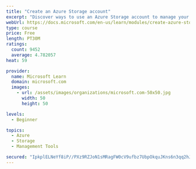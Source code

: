 ```yaml
---
title: "Create an Azure Storage account"
excerpt: "Discover ways to use an Azure Storage account to manage your data for billing, access, and storage location of your blobs, files, queues, and tables."
webUrl: https://docs.microsoft.com/en-us/learn/modules/create-azure-storage-account/
type: course
price: Free
length: PT30M
ratings:
  count: 9452
  average: 4.782057
heat: 59

provider:
  name: Microsoft Learn
  domain: microsoft.com
  images:
    - url: /assets/images/organizations/microsoft.com-50x50.jpg
      width: 50
      height: 50

levels:
  - Beginner

topics:
  - Azure
  - Storage
  - Management Tools

secured: "IpkplELNeYf8iP//PXz9RZJoN1sMRagFW0cV9ufbz7UbpOkquJKns6n3qq2hJfUp7wOIziAiyLfWg0N6dKlV/HnXWW77FiF+a0tBOapP19deUKYLE3qjUjbEzWFJSBmQdF8oUGyhQaWalau+1NFikcsy3f5w3Ud+7FLm16qv6LGWdPUqkzdPjMXwX6oT/umx6beG5Z+3JNdNrF4M7jHMsfX8+jnVpstDcAzE1h6MOwuZ1epOaCJGfFffGCQalE6ME8vx951ASQM3bSI47BvvtC0Ne58muWe1qLR5l0QCNreRO9QrnqtfVDK+lv60M5mEzGKcJY0vT8nJEyjQJIfhEJMuxo99SuRrtFA6qcHvYW0uFa8E2gyRiWjIYeEPix2TdsU4kJUEqrT80iz9A20abBkyE66KduFeFjZgs0N6CKM=;kVRr4TpSJ5j/7QR51FQKYw=="
---
```


